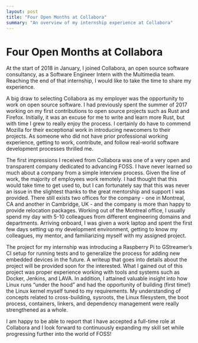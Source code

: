 ```yaml
---
layout: post
title: "Four Open Months at Collabora"
summary: "An overview of my internship experience at Collabora"
---
```


# Four Open Months at Collabora

At the start of 2018 in January, I joined Collabora, an open source software consultancy, as a Software Engineer Intern with the Multimedia team. Reaching the end of that internship, I would like to take the time to share my experience.

A big draw to selecting Collabora as my employer was the opportunity to work on open source software. I had previously spent the summer of 2017 working on my first contributions to open source projects such as Rust and Firefox. Initially, it was an excuse for me to write and learn more Rust, but with time I grew to really enjoy the process. I certainly do have to commend Mozilla for their exceptional work in introducing newcomers to their projects. As someone who did not have prior professional working experience, getting to work, contribute, and follow real-world software development processes thrilled me.

The first impressions I received from Collabora was one of a very open and transparent company dedicated to advancing FOSS. I have never learned so much about a company from a simple interview process. Given the line of work, the majority of employees work remotely. I had thought that this would take time to get used to, but I can fortunately say that this was never an issue in the slightest thanks to the great mentorship and support I was provided. There still exists two offices for the company - one in Montreal, CA and another in Cambridge, UK - and the company is more than happy to provide relocation packages. Working out of the Montreal office, I usually spend my day with 5-10 colleagues from different engineering domains and departments. Arriving onboard, I was given a work laptop and spent the first few days setting up my development environment, getting to know my colleagues, my mentor, and familiarizing myself with my assigned project.

The project for my internship was introducing a Raspberry Pi to GStreamer’s CI setup for running tests and to generalize the process for adding new embedded devices in the future. A writeup that goes into details about the project will be provided soon for the interested. What I gained out of this project was proper experience working with tools and systems such as Docker, Jenkins, and LAVA. In addition, I attained valuable insight into how Linux runs “under the hood” and had the opportunity of building (first time!) the Linux kernel myself tuned to my requirements. My understanding of concepts related to cross-building, sysroots, the Linux filesystem, the boot process, containers, linkers, and dependency management were really strengthened as a whole.

I am happy to be able to report that I have accepted a full-time role at Collabora and I look forward to continuously expanding my skill set while progressing further into the world of FOSS!